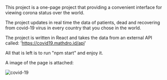 This project is a one-page project that providing a convenient interface for viewing corona status over the world.

The project updates in real time the data of patients, dead and recovering from covid-19 virus in every country that you chose in the world.

The project is written in React and takes the data from an external API called: 'https://covid19.mathdro.id/api'

All that is left is to run "npm start" and enjoy it.

A image of the page is attached:

![covid-19](https://user-images.githubusercontent.com/75638241/125046880-161b9a00-e0a7-11eb-9930-aaa10d596e0a.png)
